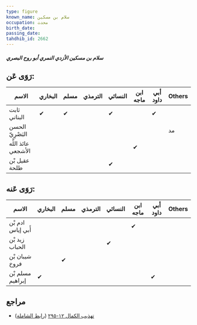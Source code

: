 ```yaml
---
type: figure
known_name: سلام بن مسكين
occupation: محدث
birth_date:
passing_date:
tahdhib_id: 2662
---
```

##### سلام بن مسكين الأزدي النمري أبو روح البصري

## رَوَى عَن:
| الاسم               | البخاري | مسلم | الترمذي | النسائي | ابن ماجه | أبي داود | Others |
| ------------------- | ------- | ---- | ------- | ------- | -------- | -------- | ------ |
| ثابت البناني        | ✔       | ✔    |         | ✔       |          | ✔        |        |
| الحسن البَصْرِيّ    |         |      |         |         |          |          | مد     |
| عائذ اللَّه الأشجعي |         |      |         |         | ✔        |          |        |
| عقيل بْن طلحة       |         |      |         | ✔       |          |          |        |
## رَوَى عَنه:
| الاسم             | البخاري | مسلم | الترمذي | النسائي | ابن ماجه | أبي داود | Others |
| ----------------- | ------- | ---- | ------- | ------- | -------- | -------- | ------ |
| ادم بْن أَبي إياس |         |      |         |         | ✔        |          |        |
| زيد بْن الحباب    |         |      |         | ✔       |          |          |        |
| شيبان بْن فروخ    |         | ✔    |         |         |          |          |        |
| مسلم بْن إبراهيم  | ✔       |      |         |         |          | ✔        |        |
## مراجع
- [تهذيب الكمال ١٢-٢٩٥](obsidian://open?vault=Tahdhib-al-Kamal&file=Figures/٢٦٦٢-سلام%20بن%20مسكين%20الأزدي%20النمري%20أبو%20روح%20البصري) ([رابط الشاملة](https://shamela.ws/book/3722/6068))